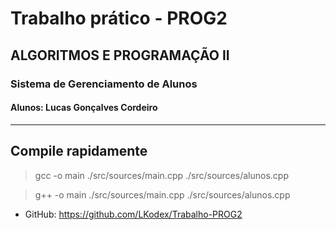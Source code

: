 # Trabalho prático - PROG2
## ALGORITMOS E PROGRAMAÇÃO II
### Sistema de Gerenciamento de Alunos
#### Alunos: Lucas Gonçalves Cordeiro
---
## Compile rapidamente

> gcc -o main ./src/sources/main.cpp ./src/sources/alunos.cpp

> g++ -o main ./src/sources/main.cpp ./src/sources/alunos.cpp

* GitHub: https://github.com/LKodex/Trabalho-PROG2